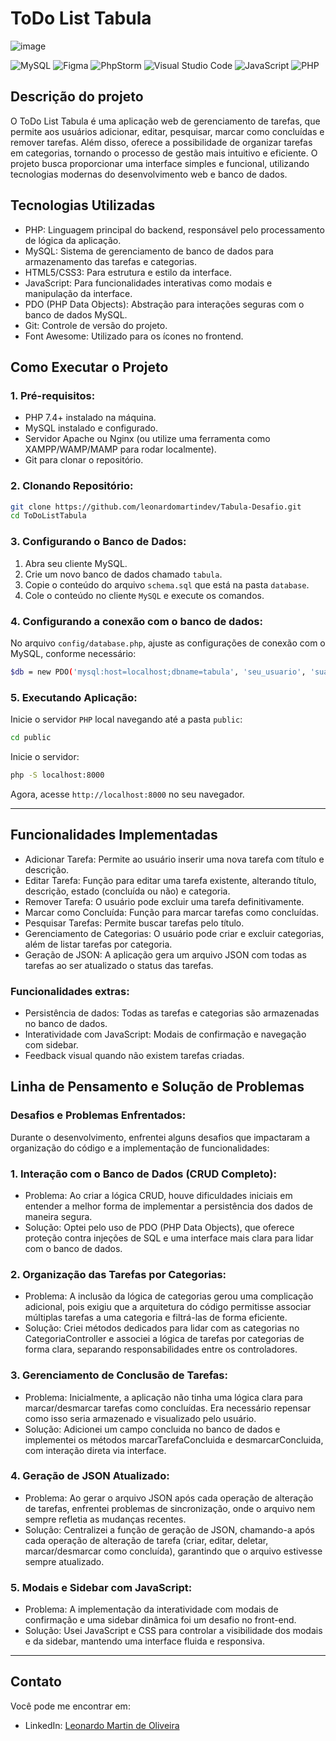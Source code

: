 # ToDo List Tabula
![image](https://github.com/user-attachments/assets/179cf936-153d-45de-8bcf-b13309b4e1a0)

![MySQL](https://img.shields.io/badge/mysql-4479A1.svg?style=for-the-badge&logo=mysql&logoColor=white)
![Figma](https://img.shields.io/badge/figma-%23F24E1E.svg?style=for-the-badge&logo=figma&logoColor=white)
![PhpStorm](https://img.shields.io/badge/phpstorm-143?style=for-the-badge&logo=phpstorm&logoColor=black&color=black&labelColor=darkorchid)
![Visual Studio Code](https://img.shields.io/badge/Visual%20Studio%20Code-0078d7.svg?style=for-the-badge&logo=visual-studio-code&logoColor=white)
![JavaScript](https://img.shields.io/badge/javascript-%23323330.svg?style=for-the-badge&logo=javascript&logoColor=%23F7DF1E)
![PHP](https://img.shields.io/badge/php-%23777BB4.svg?style=for-the-badge&logo=php&logoColor=white)


## Descrição do projeto

O ToDo List Tabula é uma aplicação web de gerenciamento de tarefas, que permite aos usuários adicionar, editar, pesquisar, marcar como concluídas e remover tarefas. Além disso, oferece a possibilidade de organizar tarefas em categorias, tornando o processo de gestão mais intuitivo e eficiente. O projeto busca proporcionar uma interface simples e funcional, utilizando tecnologias modernas do desenvolvimento web e banco de dados.

## Tecnologias Utilizadas

- PHP: Linguagem principal do backend, responsável pelo processamento de lógica da aplicação.
- MySQL: Sistema de gerenciamento de banco de dados para armazenamento das tarefas e categorias.
- HTML5/CSS3: Para estrutura e estilo da interface.
- JavaScript: Para funcionalidades interativas como modais e manipulação da interface.
- PDO (PHP Data Objects): Abstração para interações seguras com o banco de dados MySQL.
- Git: Controle de versão do projeto.
- Font Awesome: Utilizado para os ícones no frontend.

## Como Executar o Projeto

### 1. Pré-requisitos:

- PHP 7.4+ instalado na máquina.
- MySQL instalado e configurado.
- Servidor Apache ou Nginx (ou utilize uma ferramenta como XAMPP/WAMP/MAMP para rodar localmente).
- Git para clonar o repositório.

### 2. Clonando Repositório:

  ````bash
  git clone https://github.com/leonardomartindev/Tabula-Desafio.git
  cd ToDoListTabula
  ````

### 3. Configurando o Banco de Dados:
  1. Abra seu cliente MySQL.
  2. Crie um novo banco de dados chamado `tabula`.
  3. Copie o conteúdo do arquivo `schema.sql` que está na pasta `database`.
  4. Cole o conteúdo no cliente `MySQL` e execute os comandos.

### 4. Configurando a conexão com o banco de dados:

  No arquivo `config/database.php`, ajuste as configurações de conexão com o MySQL, conforme necessário:

  ```bash
  $db = new PDO('mysql:host=localhost;dbname=tabula', 'seu_usuario', 'sua_senha');
```

### 5. Executando Aplicação: 

Inicie o servidor `PHP` local navegando até a pasta `public`:

```bash
cd public
```

Inicie o servidor:

```bash
php -S localhost:8000
```

Agora, acesse `http://localhost:8000` no seu navegador.

---

## Funcionalidades Implementadas

- Adicionar Tarefa: Permite ao usuário inserir uma nova tarefa com título e descrição.
- Editar Tarefa: Função para editar uma tarefa existente, alterando título, descrição, estado (concluída ou não) e categoria.
- Remover Tarefa: O usuário pode excluir uma tarefa definitivamente.
- Marcar como Concluída: Função para marcar tarefas como concluídas.
- Pesquisar Tarefas: Permite buscar tarefas pelo título.
- Gerenciamento de Categorias: O usuário pode criar e excluir categorias, além de listar tarefas por categoria.
- Geração de JSON: A aplicação gera um arquivo JSON com todas as tarefas ao ser atualizado o status das tarefas.

### Funcionalidades extras:

- Persistência de dados: Todas as tarefas e categorias são armazenadas no banco de dados.
- Interatividade com JavaScript: Modais de confirmação e navegação com sidebar.
- Feedback visual quando não existem tarefas criadas.

## Linha de Pensamento e Solução de Problemas

### Desafios e Problemas Enfrentados:
Durante o desenvolvimento, enfrentei alguns desafios que impactaram a organização do código e a implementação de funcionalidades:

### 1. Interação com o Banco de Dados (CRUD Completo):

- Problema: Ao criar a lógica CRUD, houve dificuldades iniciais em entender a melhor forma de implementar a persistência dos dados de maneira segura.
- Solução: Optei pelo uso de PDO (PHP Data Objects), que oferece proteção contra injeções de SQL e uma interface mais clara para lidar com o banco de dados.

### 2. Organização das Tarefas por Categorias:

- Problema: A inclusão da lógica de categorias gerou uma complicação adicional, pois exigiu que a arquitetura do código permitisse associar múltiplas tarefas a uma categoria e filtrá-las de forma eficiente.
- Solução: Criei métodos dedicados para lidar com as categorias no CategoriaController e associei a lógica de tarefas por categorias de forma clara, separando responsabilidades entre os controladores.

### 3. Gerenciamento de Conclusão de Tarefas:

- Problema: Inicialmente, a aplicação não tinha uma lógica clara para marcar/desmarcar tarefas como concluídas. Era necessário repensar como isso seria armazenado e visualizado pelo usuário.
- Solução: Adicionei um campo concluida no banco de dados e implementei os métodos marcarTarefaConcluida e desmarcarConcluida, com interação direta via interface.

### 4. Geração de JSON Atualizado:

- Problema: Ao gerar o arquivo JSON após cada operação de alteração de tarefas, enfrentei problemas de sincronização, onde o arquivo nem sempre refletia as mudanças recentes.
- Solução: Centralizei a função de geração de JSON, chamando-a após cada operação de alteração de tarefa (criar, editar, deletar, marcar/desmarcar como concluída), garantindo que o arquivo estivesse sempre atualizado.

### 5. Modais e Sidebar com JavaScript:

- Problema: A implementação da interatividade com modais de confirmação e uma sidebar dinâmica foi um desafio no front-end.
- Solução: Usei JavaScript e CSS para controlar a visibilidade dos modais e da sidebar, mantendo uma interface fluida e responsiva.

---

## Contato

Você pode me encontrar em:
- LinkedIn: [Leonardo Martin de Oliveira](https://www.linkedin.com/in/leonardo-martin-dev/)
